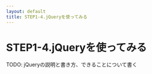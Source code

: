 ```yaml
---
layout: default
title: STEP1-4.jQueryを使ってみる
---
```

# STEP1-4.jQueryを使ってみる

TODO: jQueryの説明と書き方、できることについて書く
